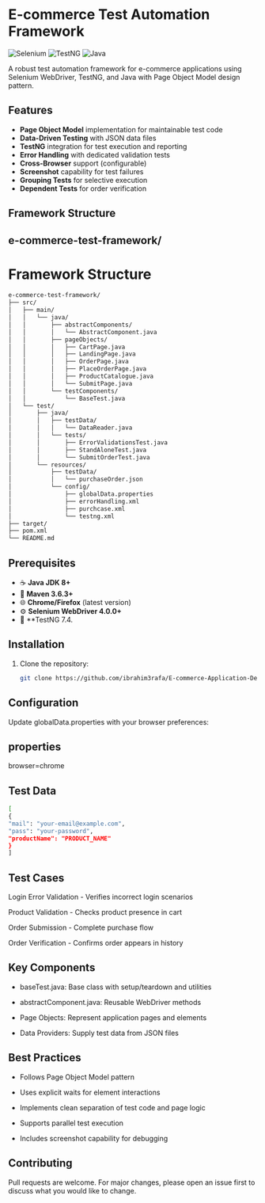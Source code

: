 # E-commerce Test Automation Framework

![Selenium](https://img.shields.io/badge/-Selenium-43B02A?logo=selenium&logoColor=white)
![TestNG](https://img.shields.io/badge/-TestNG-FF6464?logo=testng&logoColor=white)
![Java](https://img.shields.io/badge/-Java-007396?logo=java&logoColor=white)

A robust test automation framework for e-commerce applications using Selenium WebDriver, TestNG, and Java with Page Object Model design pattern.

## Features

- **Page Object Model** implementation for maintainable test code
- **Data-Driven Testing** with JSON data files
- **TestNG** integration for test execution and reporting
- **Error Handling** with dedicated validation tests
- **Cross-Browser** support (configurable)
- **Screenshot** capability for test failures
- **Grouping Tests** for selective execution
- **Dependent Tests** for order verification

## Framework Structure

## e-commerce-test-framework/
# Framework Structure

```bash
e-commerce-test-framework/
├── src/
│   ├── main/
│   │   └── java/
│   │       ├── abstractComponents/
│   │       │   └── AbstractComponent.java
│   │       ├── pageObjects/
│   │       │   ├── CartPage.java
│   │       │   ├── LandingPage.java
│   │       │   ├── OrderPage.java
│   │       │   ├── PlaceOrderPage.java
│   │       │   ├── ProductCatalogue.java
│   │       │   └── SubmitPage.java
│   │       └── testComponents/
│   │           └── BaseTest.java
│   └── test/
│       ├── java/
│       │   ├── testData/
│       │   │   └── DataReader.java
│       │   └── tests/
│       │       ├── ErrorValidationsTest.java
│       │       ├── StandAloneTest.java
│       │       └── SubmitOrderTest.java
│       └── resources/
│           ├── testData/
│           │   └── purchaseOrder.json
│           └── config/
│               ├── globalData.properties
│               ├── errorHandling.xml
│               ├── purchcase.xml
│               └── testng.xml
├── target/
├── pom.xml
└── README.md
```

## Prerequisites

- ☕ **Java JDK 8+**
- 🧰 **Maven 3.6.3+**
- 🌐 **Chrome/Firefox** (latest version)
- ⚙️ **Selenium WebDriver 4.0.0+**
- 🧪 **TestNG 7.4.

## Installation

1. Clone the repository:
   ```bash
   git clone https://github.com/ibrahim3rafa/E-commerce-Application-Demo.git
   

## Configuration
Update globalData.properties with your browser preferences:

## properties

browser=chrome


## Test Data
```bash
[
{
"mail": "your-email@example.com",
"pass": "your-password",
"productName": "PRODUCT_NAME"
}
]
```


## Test Cases

Login Error Validation - Verifies incorrect login scenarios

Product Validation - Checks product presence in cart

Order Submission - Complete purchase flow

Order Verification - Confirms order appears in history


## Key Components
- baseTest.java: Base class with setup/teardown and utilities

- abstractComponent.java: Reusable WebDriver methods

- Page Objects: Represent application pages and elements

- Data Providers: Supply test data from JSON files

## Best Practices
- Follows Page Object Model pattern

- Uses explicit waits for element interactions

- Implements clean separation of test code and page logic

- Supports parallel test execution

- Includes screenshot capability for debugging

## Contributing
Pull requests are welcome. For major changes, please open an issue first to discuss what you would like to change.